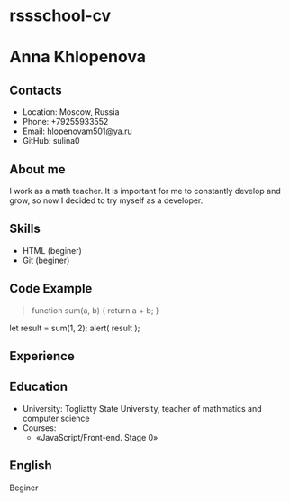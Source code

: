 # rssschool-cv
# Anna Khlopenova
## Contacts
* Location: Moscow, Russia
* Phone: +79255933552
* Email: hlopenovam501@ya.ru
* GitHub: sulina0
## About me
I work as a math teacher. It is important for me to constantly develop and grow, so now I decided to try myself as a developer.
## Skills
* HTML (beginer)
* Git (beginer)
## Code Example

> function sum(a, b) {
  return a + b;
}

let result = sum(1, 2);
alert( result );
>
## Experience
## Education
* University: Togliatty State University, teacher of mathmatics and computer science
* Courses:
    + «JavaScript/Front-end. Stage 0»
## English
Beginer
